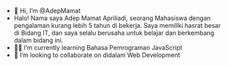 - 👋 Hi, I’m @AdepMamat
- Halo! Nama saya Adep Mamat Apriliadi, seorang Mahasiswa dengan pengalaman kurang lebih 5  tahun di bekerja. Saya    memiliki hasrat besar di Bidang IT, dan saya selalu berusaha untuk belajar dan berkembang dalam bidang ini.
- 🧑‍💼 I’m currently learning Bahasa Pemrograman JavaScript
- 💚 I’m looking to collaborate on didalam Web Development 


